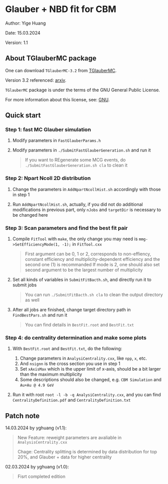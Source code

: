 # Glauber + NBD fit for CBM

Author: Yige Huang

Date: 15.03.2024

Version: 1.1

## About TGlauberMC package

One can download `TGlauberMC-3.2` from [TGlauberMC](https://tglaubermc.hepforge.org).

Version 3.2 referenced: [arxiv](https://arxiv.org/abs/1710.07098).

`TGlauberMC` package is under the terms of the GNU General Public License.

For more information about this license, see: [GNU](http://www.gnu.org/licenses).

## Quick start

### Step 1: fast MC Glauber simulation

1. Modify parameters in `FastGlauberParams.h`

2. Modify parameters in `./SubmitFastGlauberGeneration.sh` and run it
    > If you want to REgenerate some MCG events, do `./SubmitFastGlauberGeneration.sh cla` to clean it

### Step 2: Npart Ncoll 2D distribution

1. Change the parameters in `AddNpartNcollHist.sh` accordingly with those in step 1

2. Run `AddNpartNcollHist.sh`, actually, if you did not do additional modifications in previous part, only `nJobs` and `targetDir` is necessary to be changed here

### Step 3: Scan parameters and find the best fit pair

1. Compile `FitTool` with `make`, the only change you may need is `mmg->SetEfficiencyMode(1, -1);` in `FitTool.cxx`
    > First argument can be 0, 1 or 2, corresponds to non-effiency, constant efficiency and multiplicity-dependent efficiency and the second one (1) is recommanded
    > If mode is 2, one should also set second argument to be the largest number of multiplicity

2. Set all kinds of variables in `SubmitFitBacth.sh`, and directly run it to submit jobs
    > You can run `./SubmitFitBacth.sh cla` to clean the output directory as well

3. After all jobs are finished, change target directory path in `FindBestPars.sh` and run it
    > You can find details in `BestFit.root` and `BestFit.txt`

### Step 4: do centrality determination and make some plots

1. With `BestFit.root` and `BestFit.txt`, do the following:
    1. Change parameters in `AnalysiCentrality.cxx`, like `npp`, `x`, etc.
    2. And `nsignn` is the cross section you use in step 1
    3. Set `xAxisMax` which is the upper limit of x-axis, should be a bit larger than the maximum multiplicity
    4. Some descriptions should also be changed, e.g. `CBM Simulation` and `Au+Au @ 4.9 GeV`

2. Run it with root `root -l -b -q AnalysiCentrality.cxx`, and you can find `CentralityDefinition.pdf` and `CentralityDefinition.txt`

## Patch note

14.03.2024 by yghuang (v1.1):

> New Feature: reweight parameters are avaliable in `AnalysisCentrality.cxx`
>
> Chage: Centrality splitting is determined by data distribution for top 20%, and Glauber + data for higher centrality

02.03.2024 by yghuang (v1.0):

> Fisrt completed edition
